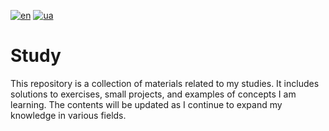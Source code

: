 [![en](https://img.shields.io/badge/Language-English-red.svg)](https://github.com/MihaplAyMF/study/edit/main/README.md)
[![ua](https://img.shields.io/badge/Language-Ukrainian-green.svg)](https://github.com/MihaplAyMF/study/edit/main/README_UA.md)
# Study

This repository is a collection of materials related to my studies. It includes solutions to exercises, small projects, and examples of concepts I am learning. The contents will be updated as I continue to expand my knowledge in various fields.
